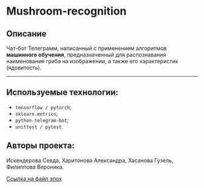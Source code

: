 # Mushroom-recognition
## **Описание**
Чат-бот Телеграмм, написанный с применением алгоритмов **машинного обучения**, предназначенный для распознавания наименования гриба на изображении, а также его характеристик (ядовитость). <br>

___
## **Используемые технологии:**
* `tensorflow / pytorch`;
* `sklearn.metrics`;
* `python-telegram-bot`;
* `unittest / pytest`.

## **Авторы проекта:**
Искендерова Севда, Харитонова Александра, Хасанова Гузель, Филиппова Вероника.

[Ссылка на файл эпох](https://drive.google.com/file/d/1qela4LGq4nqsW9C-VGOQOXjMH_fJnNg1/view?usp=sharing)
